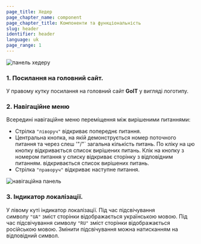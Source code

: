 ```yaml
---
page_title: Хедер
page_chapter_name: component
page_chapter_title: Компоненти та функціональність
slug: header
identifier: header
language: uk
page_range: 1
---
```

![панель хедеру](/img/header1.jpeg)

### 1. Посилання на головний сайт.[​](https://faq-qa.m.goit.global/ua/components-and-functionality/header#1-%D0%BF%D0%BE%D1%81%D0%B8%D0%BB%D0%B0%D0%BD%D0%BD%D1%8F-%D0%BD%D0%B0-%D0%B3%D0%BE%D0%BB%D0%BE%D0%B2%D0%BD%D0%B8%D0%B9-%D1%81%D0%B0%D0%B9%D1%82 "Direct link to heading")

У правому кутку посилання на головний сайт **GoIT** у вигляді логотипу.

### 2. Навігаційне меню[​](https://faq-qa.m.goit.global/ua/components-and-functionality/header#2-%D0%BD%D0%B0%D0%B2%D1%96%D0%B3%D0%B0%D1%86%D1%96%D0%B9%D0%BD%D0%B5-%D0%BC%D0%B5%D0%BD%D1%8E "Direct link to heading")

Всередині навігаційне меню переміщення між вирішеними питаннями:

* Стрілка `"ліворуч"` відкриває попереднє питання.
* Центральна кнопка, на якій демонструється номер поточного питання та через слеш '"/"` загальна кількість питань. По кліку на цю кнопку відкривається список вирішених питань. Клік на кнопку з номером питання у списку відкриває сторінку з відповідним питанням. відкривається список вирішених питань.
* Стрілка `"праворуч"` відкриває наступне питання.

![навігаційна панель](/img/header2.jpg)

### 3. Індикатор локалізації.[​](https://faq-qa.m.goit.global/ua/components-and-functionality/header#3-%D1%96%D0%BD%D0%B4%D0%B8%D0%BA%D0%B0%D1%82%D0%BE%D1%80-%D0%BB%D0%BE%D0%BA%D0%B0%D0%BB%D1%96%D0%B7%D0%B0%D1%86%D1%96%D1%97 "Direct link to heading")

У лівому куті індикатор локалізації. Під час підсвічування символу `"UA"` зміст сторінки відображається українською мовою. Під час підсвічування символу `"RU"` зміст сторінки відображається російською мовою. Змінити підсвічування можна натисканням на відповідний символ.